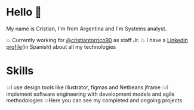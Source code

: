 
# Hello 🤟
My name is Cristian, I'm from Argentina and I'm Systems analyst.

💥 Currently working for [@cristiantorrico90](https://github.com/cristiantorrico90) as staff Jr.
💥 I have a [Linkedin profile](https://www.linkedin.com/in/cristian-torrico/)(in Spanish) about all my technologies

# Skills
💥I use design tools like illustrator, figmas and Netbeans jframe
💥I implement software engineering with development models and agile methodologies
💥Here you can see my completed and ongoing projects


